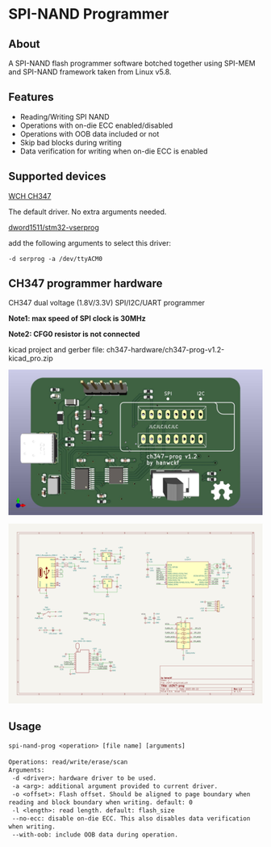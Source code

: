 # SPI-NAND Programmer

## About

A SPI-NAND flash programmer software botched together using SPI-MEM and SPI-NAND framework taken from Linux v5.8.

## Features

* Reading/Writing SPI NAND
* Operations with on-die ECC enabled/disabled
* Operations with OOB data included or not
* Skip bad blocks during writing
* Data verification for writing when on-die ECC is enabled

## Supported devices

[WCH CH347](https://www.wch.cn/products/CH347.html)

The default driver. No extra arguments needed. 

[dword1511/stm32-vserprog](https://github.com/dword1511/stm32-vserprog)

add the following arguments to select this driver:

```
-d serprog -a /dev/ttyACM0
```

## CH347 programmer hardware

CH347 dual voltage (1.8V/3.3V) SPI/I2C/UART programmer

**Note1: max speed of SPI clock is 30MHz**

**Note2: CFG0 resistor is not connected**

kicad project and gerber file: ch347-hardware/ch347-prog-v1.2-kicad_pro.zip

![](ch347-hardware/ch347-prog-v1.2-3dpcb.jpg)

![](ch347-hardware/ch347-prog-v1.2-sch.jpg)

## Usage
```
spi-nand-prog <operation> [file name] [arguments]

Operations: read/write/erase/scan
Arguments:
 -d <driver>: hardware driver to be used.
 -a <arg>: additional argument provided to current driver.
 -o <offset>: Flash offset. Should be aligned to page boundary when reading and block boundary when writing. default: 0
 -l <length>: read length. default: flash_size
 --no-ecc: disable on-die ECC. This also disables data verification when writing.
 --with-oob: include OOB data during operation.
```
